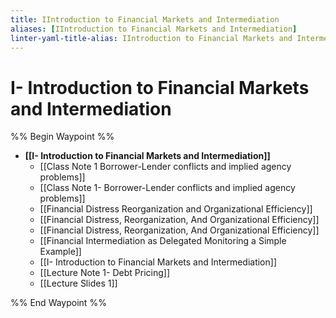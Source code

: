 ```yaml
---
title: IIntroduction to Financial Markets and Intermediation
aliases: [IIntroduction to Financial Markets and Intermediation]
linter-yaml-title-alias: IIntroduction to Financial Markets and Intermediation
---
```


# I- Introduction to Financial Markets and Intermediation
%% Begin Waypoint %%
- **[[I- Introduction to Financial Markets and Intermediation]]**
	- [[Class Note 1 Borrower-Lender conflicts and implied agency problems]]
	- [[Class Note 1- Borrower-Lender conflicts and implied agency problems]]
	- [[Financial Distress Reorganization and Organizational Efficiency]]
	- [[Financial Distress,  Reorganization,  And Organizational Efficiency]]
	- [[Financial Distress, Reorganization, And Organizational Efficiency]]
	- [[Financial Intermediation as Delegated Monitoring a Simple Example]]
	- [[I- Introduction to Financial Markets and Intermediation]]
	- [[Lecture Note 1- Debt Pricing]]
	- [[Lecture Slides 1]]

%% End Waypoint %%